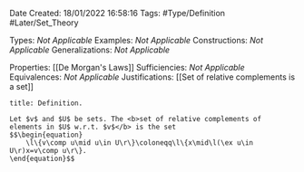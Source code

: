 <div class="topSpace"></div>

Date Created: 18/01/2022 16:58:16
Tags: #Type/Definition #Later/Set_Theory

Types: <i>Not Applicable</i>
Examples: <i>Not Applicable</i> 
Constructions: <i>Not Applicable</i>
Generalizations: <i>Not Applicable</i>

Properties: [[De Morgan's Laws]]
Sufficiencies: <i>Not Applicable</i>
Equivalences: <i>Not Applicable</i>
Justifications: [[Set of relative complements is a set]]

``` ad-Definition
title: Definition.

Let $v$ and $U$ be sets. The <b>set of relative complements of elements in $U$ w.r.t. $v$</b> is the set
$$\begin{equation}
    \l\{v\comp u\mid u\in U\r\}\coloneqq\l\{x\mid\l(\ex u\in U\r)x=v\comp u\r\}.
\end{equation}$$

```
